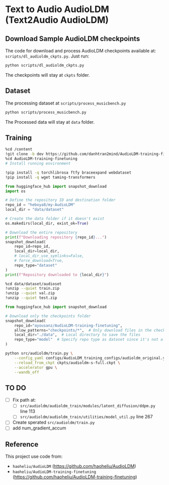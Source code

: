 # Text to Audio AudioLDM (Text2Audio AudioLDM)

## Download Sample AudioLDM checkpoints
The code for download and process AudioLDM checkpoints available at: `scripts/dl_audioldm_ckpts.py`. Just run:
```bash
python scripts/dl_audioldm_ckpts.py
```
The checkpoints will stay at `ckpts` folder.

## Dataset
The processing dataset at `scripts/process_musicbench.py`
```bash
python scripts/process_musicbench.py
```
The Processed data will stay at `data` folder.
## Training

```bash
%cd /content
!git clone -b dev https://github.com/danhtran2mind/AudioLDM-training-finetuning.git
%cd AudioLDM-training-finetuning
# Install running environment

!pip install -q torchlibrosa ftfy braceexpand webdataset 
!pip install -q wget taming-transformers
```

```python
from huggingface_hub import snapshot_download
import os

# Define the repository ID and destination folder
repo_id = "heboya8/my-AudioLDM"
local_dir = "data/dataset"

# Create the data folder if it doesn't exist
os.makedirs(local_dir, exist_ok=True)

# Download the entire repository
print(f"Downloading repository {repo_id}...")
snapshot_download(
    repo_id=repo_id,
    local_dir=local_dir,
    # local_dir_use_symlinks=False,
    # force_download=True,
    repo_type="dataset"
)
print(f"Repository downloaded to {local_dir}")
```

```bash
%cd data/dataset/audioset
!unzip --quiet train.zip
!unzip --quiet val.zip
!unzip --quiet test.zip
```
```python
from huggingface_hub import snapshot_download

# Download only the checkpoints folder
snapshot_download(
    repo_id="ayousanz/AudioLDM-training-finetuning",
    allow_patterns="checkpoints/*",  # Only download files in the checkpoints folder
    local_dir="./data",  # Local directory to save the files
    repo_type="model"  # Specify repo type as dataset since it's not a model
)
```
```bash
python src/audioldm/train.py \
    --config_yaml configs/AudioLDM_training_configs/audioldm_original.yaml \
    --reload_from_ckpt ckpts/audioldm-s-full.ckpt \
    --accelerator gpu \
    --wandb_off
```

## TO DO
- [ ] Fix path at:
    - [ ] `src/audioldm/audioldm_train/modules/latent_diffusion/ddpm.py` line 113
    - [ ] `src/audioldm/audioldm_train/utilities/model_util.py` line 267
- [ ] Create sperated `src/audioldm/train.py`
- [ ] add num_gradient_accum

## Reference
This project use code from:
- `haoheliu/AudioLDM` (https://github.com/haoheliu/AudioLDM)
- `haoheliu/AudioLDM-training-finetuning` (https://github.com/haoheliu/AudioLDM-training-finetuning)
